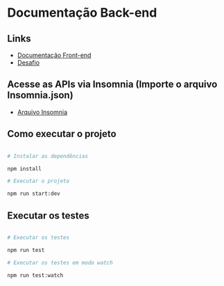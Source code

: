# Documentação Back-end

## Links

- [Documentação Front-end](../frontend/README.md)
- [Desafio](../README.md)

## Acesse as APIs via Insomnia (Importe o arquivo Insomnia.json)

- [Arquivo Insomnia](./Insomnia.json)

## Como executar o projeto

```bash

# Instalar as dependências

npm install

# Executar o projeto

npm run start:dev

```

## Executar os testes

```bash

# Executar os testes

npm run test

# Executar os testes em modo watch

npm run test:watch

```

